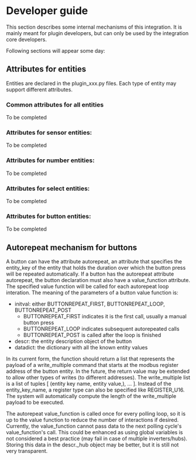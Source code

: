 # Developer guide

This section describes some internal mechanisms of this integration. It is mainly meant for plugin developers, but can only be used by the integration core developers.

Following sections will appear some day:
## Attributes for entities

Entities are declared in the plugin_xxx.py files.
Each type of entity may support different attributes.

### Common attributes for all entities

To be completed

### Attributes for sensor entities:

To be completed

### Attributes for number entities:

To be completed

### Attributes for select entities:

To be completed

### Attributes for button entities:

To be completed


## Autorepeat mechanism for buttons

A button can have the attribute autorepeat, an attribute that specifies the entity_key of the entity that holds the duration over which the button press will be repeated automatically.
If a button has the autorepeat attribute autorepeat, the button declaration must also have a value_function attribute. The specified value function will be called for each autorepeat loop interation.
The meaning of the parameters of a button value function is:
* initval: either BUTTONREPEAT_FIRST, BUTTONREPEAT_LOOP, BUTTONREPEAT_POST
  * BUTTONREPEAT_FIRST indicates it is the first call, usually a manual button press
  * BUTTONREPEAT_LOOP indicates subsequent autorepeated calls
  * BUTTONREPEAT_POST is called after the loop is finished 
* descr: the entity description object of the button
* datadict: the dictionary with all the known entity values
  
In its current form, the function should return a list that represents the payload of a write_multiple command that starts at the modbus register address of the button entity.
In the future, the return value may be extended to allow other types of writes (to different addresses).
The write_multiple list is a list of tuples [ (entity key name, entity value,), ... ]. Instead of the entity_key_name, a register type can also be specified like REGISTER_U16.
The system will automatically compute the length of the write_multiple payload to be executed.

The autorepeat value_function is called once for every polling loop, so it is up to the value function to reduce the number of interactions if desired. Currently, the value_function cannot pass data to the next polling cycle's value_function's call. This could be enhanced as using global variables is not considered a best practice (may fail in case of multiple inverters/hubs). Storing this data in the descr._hub object may be better, but it is still not very transparent.
